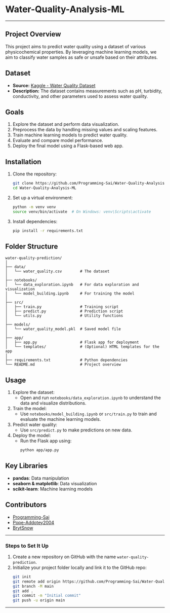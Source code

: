 # Water-Quality-Analysis-ML

---

## Project Overview

This project aims to predict water quality using a dataset of various physicochemical properties. By leveraging machine learning models, we aim to classify water samples as safe or unsafe based on their attributes.

## Dataset

- **Source:** [Kaggle - Water Quality Dataset](https://www.kaggle.com/datasets/ozgurdogan646/water-quality-dataset)
- **Description:** The dataset contains measurements such as pH, turbidity, conductivity, and other parameters used to assess water quality.

## Goals

1. Explore the dataset and perform data visualization.
2. Preprocess the data by handling missing values and scaling features.
3. Train machine learning models to predict water quality.
4. Evaluate and compare model performance.
5. Deploy the final model using a Flask-based web app.

## Installation

1. Clone the repository:
   ```bash
   git clone https://github.com/Programming-Sai/Water-Quality-Analysis-ML.git
   cd Water-Quality-Analysis-ML
   ```
2. Set up a virtual environment:
   ```bash
   python -m venv venv
   source venv/bin/activate  # On Windows: venv\Scripts\activate
   ```
3. Install dependencies:
   ```bash
   pip install -r requirements.txt
   ```

## Folder Structure

```
water-quality-prediction/
│
├── data/
│   └── water_quality.csv        # The dataset
│
├── notebooks/
│   └── data_exploration.ipynb   # For data exploration and visualization
│   └── model_building.ipynb     # For training the model
│
├── src/
│   ├── train.py                 # Training script
│   ├── predict.py               # Prediction script
│   └── utils.py                 # Utility functions
│
├── models/
│   └── water_quality_model.pkl  # Saved model file
│
├── app/
│   ├── app.py                   # Flask app for deployment
│   └── templates/               # (Optional) HTML templates for the app
│
├── requirements.txt             # Python dependencies
└── README.md                    # Project overview
```

## Usage

1. Explore the dataset:
   - Open and run `notebooks/data_exploration.ipynb` to understand the data and visualize distributions.
2. Train the model:
   - Use `notebooks/model_building.ipynb` or `src/train.py` to train and evaluate the machine learning models.
3. Predict water quality:
   - Use `src/predict.py` to make predictions on new data.
4. Deploy the model:
   - Run the Flask app using:
     ```bash
     python app/app.py
     ```

## Key Libraries

- **pandas**: Data manipulation
- **seaborn & matplotlib**: Data visualization
- **scikit-learn**: Machine learning models
<!-- - **Flask**: Model deployment -->

## Contributors

- [Programming-Sai](https://github.com/Programming-Sai)
- [Pope-Addotey2004](https://github.com/Pope-Addotey2004)
- [BrytSnow](https://github.com/BrytSnow)

---

### **Steps to Set It Up**

1. Create a new repository on GitHub with the name `water-quality-prediction`.
2. Initialize your project folder locally and link it to the GitHub repo:
   ```bash
   git init
   git remote add origin https://github.com/Programming-Sai/Water-Quality-Analysis-ML.git
   git branch -M main
   git add .
   git commit -m "Initial commit"
   git push -u origin main
   ```

---
